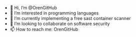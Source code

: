 - 👋 Hi, I’m @OrenGitHub
- 👀 I’m interested in programming languages
- 🌱 I’m currently implementing a free sast container scanner
- 💞️ I’m looking to collaborate on software security
- 📫 How to reach me: OrenGitHub

<!---
OrenGitHub/OrenGitHub is a ✨ special ✨ repository because its `README.md` (this file) appears on your GitHub profile.
You can click the Preview link to take a look at your changes.
--->
